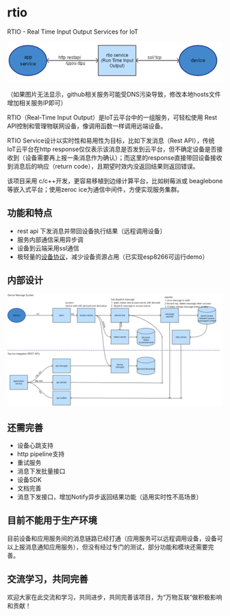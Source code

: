 # rtio
RTIO - Real Time Input Output Services for IoT

![top](./doc/top.PNG)

（如果图片无法显示，github相关服务可能受DNS污染导致，修改本地hosts文件增加相关服务IP即可）

RTIO（Real-Time Input Output）是IoT云平台中的一组服务，可轻松使用 Rest API控制和管理物联网设备，像调用函数一样调用远端设备。

RTIO Service设计以实时性和易用性为目标，比如下发消息（Rest API），传统 IoT云平台在http response仅仅表示该消息是否发到云平台，但不确定设备是否接收到（设备需要再上报一条消息作为确认）；而这里的response直接带回设备接收到消息后的响应（return code），且期望时效内没返回结果则返回错误。 

该项目采用 c/c++开发，更容易移植到边缘计算平台，比如树莓派或 beaglebone等嵌入式平台；使用zeroc ice为通信中间件，方便实现服务集群。 

## 功能和特点

- rest api 下发消息并带回设备执行结果（远程调用设备）
- 服务内部通信采用异步调
- 设备到云端采用ssl通信
- 极轻量的[设备协议](./doc/device-protocal.md)，减少设备资源占用（已实现esp8266可运行demo）

## 内部设计
![top](./doc/architecture.PNG)

## 还需完善
- 设备心跳支持
- http pipeline支持
- 重试服务
- 消息下发批量接口
- 设备SDK
- 文档完善
- 消息下发接口，增加Notify异步返回结果功能（适用实时性不高场景）
  
## 目前不能用于生产环境
目前设备和应用服务间的消息链路已经打通（应用服务可以远程调用设备，设备可以上报消息通知应用服务），但没有经过专门的测试，部分功能和模块还需要完善。

    
## 交流学习，共同完善
欢迎大家在此交流和学习，共同进步，共同完善该项目，为“万物互联”做积极影响和贡献！
